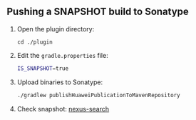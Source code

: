 ## Pushing a SNAPSHOT build to Sonatype

1. Open the plugin directory:
    ```
    cd ./plugin
    ```
2. Edit the `gradle.properties` file:
   ```bash
   IS_SNAPSHOT=true
   ```
3. Upload binaries to Sonatype:
   ```bash
   ./gradlew publishHuaweiPublicationToMavenRepository
   ```
4. Check snapshot: [nexus-search](https://oss.sonatype.org/#nexus-search;quick~ru.cian)
